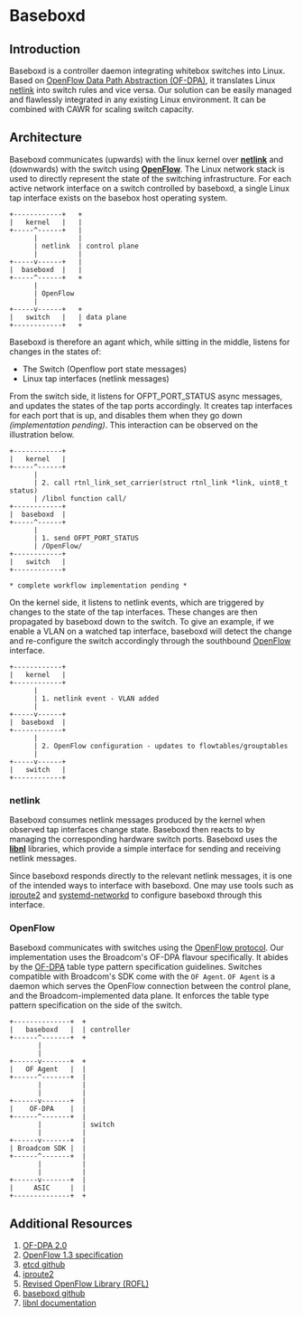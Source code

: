 # Baseboxd
## Introduction
Baseboxd is a controller daemon integrating whitebox switches into Linux. Based on [OpenFlow Data Path Abstraction (OF-DPA)][rofl], it translates Linux [netlink][libnl_docs] into switch rules and vice versa. Our solution can be easily managed and flawlessly integrated in any existing Linux environment. It can be combined with CAWR for scaling switch capacity.

## Architecture
Baseboxd communicates (upwards) with the linux kernel over [**netlink**][libnl_docs] and (downwards) with the switch using [**OpenFlow**][of]. The Linux network stack is used to directly represent the state of the switching infrastructure. For each active network interface on a switch controlled by baseboxd, a single Linux tap interface exists on the basebox host operating system.


```text
+------------+   +
|   kernel   |   |
+-----^------+   |
      |          |
      | netlink  | control plane
      |          |
+-----v------+   |
|  baseboxd  |   |
+-----^------+   +
      |
      | OpenFlow
      |
+-----v------+   +
|   switch   |   | data plane
+------------+   +
```

Baseboxd is therefore an agant which, while sitting in the middle, listens for changes in the states of:
* The Switch (Openflow port state messages)
* Linux tap interfaces (netlink messages)

From the switch side, it listens for OFPT_PORT_STATUS async messages, and updates the states of the tap ports accordingly. It creates tap interfaces for each port that is up, and disables them when they go down *(implementation pending)*. This interaction can be observed on the illustration below.

```text
+------------+   
|   kernel   |   
+-----^------+   
      |          
      | 2. call rtnl_link_set_carrier(struct rtnl_link *link, uint8_t status)
      | /libnl function call/
+------------+   
|  baseboxd  |   
+-----^------+   
      |
      | 1. send OFPT_PORT_STATUS
      | /OpenFlow/
+------------+   
|   switch   |   
+------------+   

* complete workflow implementation pending *
```

On the kernel side, it listens to netlink events, which are triggered by changes to the state of the tap interfaces. These changes are then propagated by baseboxd down to the switch. To give an example, if we enable a VLAN on a watched tap interface, baseboxd will detect the change and re-configure the switch accordingly through the southbound [OpenFlow][of] interface.

```text
+------------+   
|   kernel   |   
+------------+   
      |          
      | 1. netlink event - VLAN added
      |
+-----v------+   
|  baseboxd  |   
+------------+   
      |
      | 2. OpenFlow configuration - updates to flowtables/grouptables
      |
+-----v------+   
|   switch   |   
+------------+   

```

### netlink
Baseboxd consumes netlink messages produced by the kernel when observed tap interfaces change state. Baseboxd then reacts to by managing the corresponding hardware switch ports. Baseboxd uses the [**libnl**][libnl_docs] libraries, which provide a simple interface for sending and receiving netlink messages.

Since baseboxd responds directly to the relevant netlink messages, it is one of the intended ways to interface with baseboxd. One may use tools such as [iproute2][] and [systemd-networkd][] to configure baseboxd through this interface.


### OpenFlow
Baseboxd communicates with switches using the [OpenFlow protocol][of]. Our implementation uses the Broadcom's OF-DPA flavour specifically. It abides by the [OF-DPA][ofdpa] table type pattern specification guidelines. Switches compatible with Broadcom's SDK come with the `OF Agent`. `OF Agent` is a daemon which serves the OpenFlow connection between the control plane, and the Broadcom-implemented data plane. It enforces the table type pattern specification on the side of the switch.

```text
+--------------+  +
|   baseboxd   |  | controller
+------^-------+  +
       |
       |
+------v-------+  +
|   OF Agent   |  |
+------^-------+  |
       |          |
       |          |
+------v-------+  |
|    OF-DPA    |  |
+------^-------+  |
       |          | switch
       |          |
+------v-------+  |
| Broadcom SDK |  |
+------^-------+  |
       |          |
       |          |
+------v-------+  |
|     ASIC     |  |
+--------------+  +

```

## Additional Resources
1. [OF-DPA 2.0][ofdpa]
2. [OpenFlow 1.3 specification][of]
3. [etcd github][etcd_gh]
4. [iproute2][iproute2]
5. [Revised OpenFlow Library (ROFL)][rofl]
6. [baseboxd github][baseboxd_gh]
7. [libnl documentation][libnl_docs]

[ofdpa]: https://github.com/Broadcom-Switch/of-dpa (OF-DPA 2.0 GitHub Repository)
[of]: https://www.opennetworking.org/images/stories/downloads/sdn-resources/onf-specifications/openflow/openflow-spec-v1.3.0.pdf (Openflow v1.3 specification pdf)
[etcd_gh]: https://github.com/coreos/etcd (etcd GitHub repository)
[iproute2]: https://wiki.linuxfoundation.org/networking/iproute2 (iproute2 Wiki)
[rofl]: https://www.github.com/bisdn/rofl-common (ROFL GitHub Repository)
[baseboxd_gh]: www.github.com/bisdn/basebox (abasenoxd GitHub Repository)
[libnl_docs]: https://www.infradead.org/~tgr/libnl/doc/api/ (libnl API Documentation)
[systemd-networkd]: https://github.com/systemd/systemd (systemd GitHub Repository)
